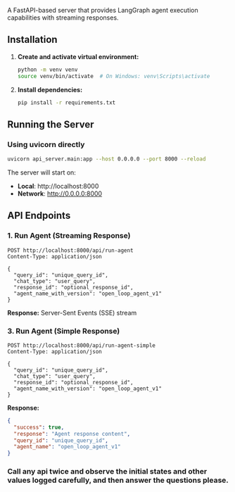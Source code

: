 A FastAPI-based server that provides LangGraph agent execution capabilities with streaming responses.

## Installation

1. **Create and activate virtual environment:**
   ```bash
   python -m venv venv
   source venv/bin/activate  # On Windows: venv\Scripts\activate
   ```

2. **Install dependencies:**
   ```bash
   pip install -r requirements.txt
   ```

## Running the Server

### Using uvicorn directly
```bash
uvicorn api_server.main:app --host 0.0.0.0 --port 8000 --reload
```

The server will start on:
- **Local**: http://localhost:8000
- **Network**: http://0.0.0.0:8000

## API Endpoints

### 1. Run Agent (Streaming Response)
```http
POST http://localhost:8000/api/run-agent
Content-Type: application/json

{
  "query_id": "unique_query_id",
  "chat_type": "user_query",
  "response_id": "optional_response_id",
  "agent_name_with_version": "open_loop_agent_v1"
}
```

**Response:** Server-Sent Events (SSE) stream

### 3. Run Agent (Simple Response)
```http
POST http://localhost:8000/api/run-agent-simple
Content-Type: application/json

{
  "query_id": "unique_query_id",
  "chat_type": "user_query",
  "response_id": "optional_response_id",
  "agent_name_with_version": "open_loop_agent_v1"
}
```

**Response:**
```json
{
  "success": true,
  "response": "Agent response content",
  "query_id": "unique_query_id",
  "agent_name": "open_loop_agent_v1"
}
```

### Call any api twice and observe the initial states and other values logged carefully, and then answer the questions please.
